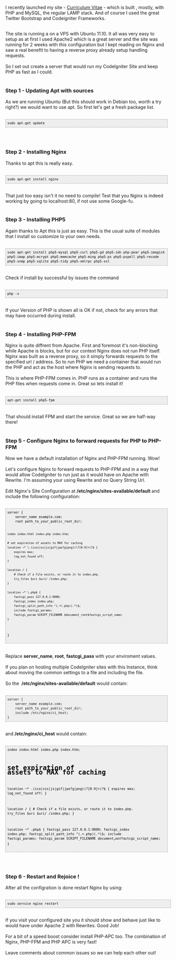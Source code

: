 I recently launched my site - <a href="http://www.curriculumvitae.co.za/" target="_blank">Curriculum Vitae</a> - which is built , mostly, with PHP and MySQL, the regular LAMP stack. And of course I used the great Twitter Bootstrap and Codeigniter Frameworks.<br />
<div>
<br /></div>
<div>
The site is running a on a VPS with Ubuntu 11.10. It all was very easy to setup as at first I used Apache2 which is a great server and the site was running for 2 weeks with this configuration but I kept reading on Nginx and saw a real benefit to having a reverse proxy already setup handling requests.</div>
<div>
<br /></div>
<div>
So I set out create a server that would run my CodeIgniter Site and keep PHP as fast as I could.<br />
<br /></div>
<div>
<h3>















Step 1 - Updating Apt with sources</h3>
</div>
<div>
As we are running Ubuntu (But this should work in Debian too, worth a try right?) we would want to use apt. So first let's get a fresh package list.</div>
<div>
<br /></div>
<div>
<pre style="background-color: #eeeeee; border: 1px dashed #999999; color: black; font-family: Andale Mono, Lucida Console, Monaco, fixed, monospace; font-size: 12px; line-height: 14px; overflow: auto; padding: 5px; width: 98%;"><code>sudo apt-get update</code></pre>
</div>
<div>
<h3>
<br /></h3>
<h3>















Step 2 - Installing Nginx</h3>
<div>
Thanks to apt this is really easy.<br />
<br /></div>
<div>
<div>
<pre style="background-color: #eeeeee; border: 1px dashed #999999; color: black; font-family: Andale Mono, Lucida Console, Monaco, fixed, monospace; font-size: 12px; line-height: 14px; overflow: auto; padding: 5px; width: 98%;"><code>sudo apt-get install nginx</code></pre>
</div>
</div>
</div>
<div>
<br />
That just too easy isn't it no need to compile! Test that you Nginx is indeed working by going to localhost:80, if not use some Google-fu.<br />
<br />
<h3>













Step 3 - Installing PHP5</h3>
</div>
<div>
Again thanks to Apt this is just as easy. This is the&nbsp;usual&nbsp;suite of modules that I install so customize to your own needs.</div>
<div>
<br /></div>
<div>
<pre style="background-color: #eeeeee; border: 1px dashed #999999; color: black; font-family: Andale Mono, Lucida Console, Monaco, fixed, monospace; font-size: 12px; line-height: 14px; overflow: auto; padding: 5px; width: 98%;"><code>sudo apt-get install php5-mysql php5-curl php5-gd php5-idn php-pear php5-imagick php5-imap php5-mcrypt php5-memcache php5-ming php5-ps php5-pspell php5-recode php5-snmp php5-sqlite php5-tidy php5-xmlrpc php5-xsl
</code></pre>
</div>
<div>
<br />
Check if install by&nbsp;successful by issues the command<br />
<br />
<pre style="background-color: #eeeeee; border: 1px dashed #999999; color: black; font-family: Andale Mono, Lucida Console, Monaco, fixed, monospace; font-size: 12px; line-height: 14px; overflow: auto; padding: 5px; width: 98%;"><code>php -v
</code></pre>
<br />
If your Version of PHP is shown all is OK if not, check for any errors that may have&nbsp;occurred&nbsp;during install.<br />
<br />
<h3>









Step 4 - Installing PHP-FPM</h3>
Nginx is quite diffrent from Apache. First and foremost it's non-blocking while Apache is blocks, but for our context Nginx does not run PHP itself. Nginx was built as a reverse proxy, so it simply forwards requests to the specified url / address. So to run PHP we need a container that would run the PHP and act as the host where Nginx is sending requests to.<br />
<br />
This is where PHP-FPM comes in. PHP runs as a container and runs the PHP files when requests come in. Great so lets install it!<br />
<br />
<pre style="background-color: #eeeeee; border: 1px dashed #999999; color: black; font-family: Andale Mono, Lucida Console, Monaco, fixed, monospace; font-size: 12px; line-height: 14px; overflow: auto; padding: 5px; width: 98%;"><code>apt-get install php5-fpm
</code></pre>
<br />
That should install FPM and start the service. Great so we are half-way there!<br />
<br />
<h3>








Step 5 - Configure Nginx to forward requests for PHP to PHP-FPM</h3>
</div>
<div>
Now we have a default installation of Nginx and PHP-FPM running. Wow!</div>
<div>
<br /></div>
<div>
Let's configure Nginx to forward requests to PHP-FPM and in a way that would allow CodeIgniter to run just as it would have on Apache with Rewrite. I'm assuming your using Rewrite and no Query String Url.</div>
<div>
<br /></div>
<div>
Edit Nginx's Site Configuration at&nbsp;<b>/etc/nginx/sites-available/default </b>and include the following configuration:</div>
<div>
<br /></div>
<div>
<pre style="background-color: #eeeeee; border: 1px dashed #999999; color: black; font-family: Andale Mono, Lucida Console, Monaco, fixed, monospace; font-size: 12px; line-height: 14px; overflow: auto; padding: 5px; width: 98%;"><code>server {
    server_name example.com;
    root path_to_your_public_root_dir;
    
    index index.html index.php index.htm;

    # set expiration of assets to MAX for caching
    location ~* \.(ico|css|js|gif|jpe?g|png)(\?[0-9]+)?$ {
        expires max;
        log_not_found off;
    }

    location / {
        # Check if a file exists, or route it to index.php.
        try_files $uri $uri/ /index.php;
    }

    location ~* \.php$ {
        fastcgi_pass 127.0.0.1:9000;
        fastcgi_index index.php;
        fastcgi_split_path_info ^(.+\.php)(.*)$;
        include fastcgi_params;
        fastcgi_param SCRIPT_FILENAME $document_root$fastcgi_script_name;
    }

}
</code></pre>
</div>
<div>
<br />
Replace <b>server_name</b>, <b>root</b>, <b>fastcgi_pass </b>with your enviroment values.<br />
<br />
If you plan on hosting multiple CodeIgniter sites with this Instance, think about moving the common settings to a file and including the file.<br />
<br />
So the&nbsp;
<b>/etc/nginx/sites-available/default</b>&nbsp;would contain:<br />
<br />
<pre style="background-color: #eeeeee; border-bottom-color: rgb(153, 153, 153); border-bottom-style: dashed; border-bottom-width: 1px; border-image: initial; border-left-color: rgb(153, 153, 153); border-left-style: dashed; border-left-width: 1px; border-right-color: rgb(153, 153, 153); border-right-style: dashed; border-right-width: 1px; border-top-color: rgb(153, 153, 153); border-top-style: dashed; border-top-width: 1px; font-family: 'Andale Mono', 'Lucida Console', Monaco, fixed, monospace; font-size: 12px; line-height: 14px; overflow-x: auto; overflow-y: auto; padding-bottom: 5px; padding-left: 5px; padding-right: 5px; padding-top: 5px; width: 98%;"><code>server {
    server_name example.com;
    root path_to_your_public_root_dir;
    include /etc/nginx/ci_host;
}</code></pre>
</div>
<div>
<br />
and <b>/etc/nginx/ci_host</b> would contain:<br />
<br />
<pre style="background-color: #eeeeee; border: 1px dashed #999999; color: black; font-family: Andale Mono, Lucida Console, Monaco, fixed, monospace; font-size: 12px; line-height: 14px; overflow: auto; padding: 5px; width: 98%;"><code>index index.html index.php index.htm;

# set expiration of assets to MAX for caching
location ~* \.(ico|css|js|gif|jpe?g|png)(\?[0-9]+)?$ {
    expires max;
    log_not_found off;
}

location / {
    # Check if a file exists, or route it to index.php.
    try_files $uri $uri/ /index.php;
}

location ~* \.php$ {
    fastcgi_pass 127.0.0.1:9000;
    fastcgi_index index.php;
    fastcgi_split_path_info ^(.+\.php)(.*)$;
    include fastcgi_params;
    fastcgi_param SCRIPT_FILENAME $document_root$fastcgi_script_name;
}
</code></pre>
</div>
<div>
<h3>
<br /></h3>
<h3>


Step 6 - Restart and Rejoice !</h3>
</div>
<div>
After all the configration is done restart Nginx by using:</div>
<div>
<br /></div>
<div>
<pre style="background-color: #eeeeee; border: 1px dashed #999999; color: black; font-family: Andale Mono, Lucida Console, Monaco, fixed, monospace; font-size: 12px; line-height: 14px; overflow: auto; padding: 5px; width: 100%;"><code>sudo service nginx restart
</code></pre>
</div>
<div>
<br />
If you visit your configured site you it should show and behave just like to would have under Apache 2 with Rewrites. Good Job!<br />
<br />
For a bit of a speed boost consider install PHP-APC too. The combination of Nginx, PHP-FPM and PHP APC is very fast!<br />
<br />
Leave comments about common issues so we can help each other out!</div>
